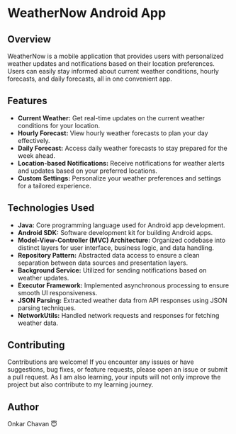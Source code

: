# WeatherNow Android App

## Overview
WeatherNow is a mobile application that provides users with personalized weather updates and notifications based on their location preferences. Users can easily stay informed about current weather conditions, hourly forecasts, and daily forecasts, all in one convenient app.

## Features
- **Current Weather:** Get real-time updates on the current weather conditions for your location.
- **Hourly Forecast:** View hourly weather forecasts to plan your day effectively.
- **Daily Forecast:** Access daily weather forecasts to stay prepared for the week ahead.
- **Location-based Notifications:** Receive notifications for weather alerts and updates based on your preferred locations.
- **Custom Settings:** Personalize your weather preferences and settings for a tailored experience.

## Technologies Used
- **Java:** Core programming language used for Android app development.
- **Android SDK:** Software development kit for building Android apps.
- **Model-View-Controller (MVC) Architecture:** Organized codebase into distinct layers for user interface, business logic, and data handling.
- **Repository Pattern:** Abstracted data access to ensure a clean separation between data sources and presentation layers.
- **Background Service:** Utilized for sending notifications based on weather updates.
- **Executor Framework:** Implemented asynchronous processing to ensure smooth UI responsiveness.
- **JSON Parsing:** Extracted weather data from API responses using JSON parsing techniques.
- **NetworkUtils:** Handled network requests and responses for fetching weather data.

## Contributing
Contributions are welcome! If you encounter any issues or have suggestions, bug fixes, or feature requests, please open an issue or submit a pull request. As I am also learning, your inputs will not only improve the project but also contribute to my learning journey.

## Author
Onkar Chavan 😇
